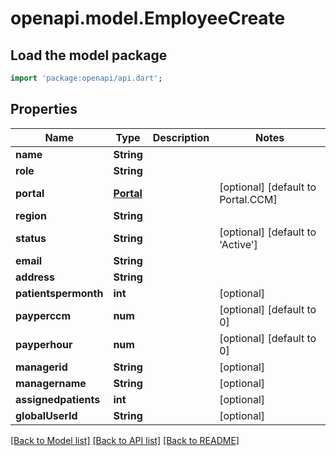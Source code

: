# openapi.model.EmployeeCreate

## Load the model package
```dart
import 'package:openapi/api.dart';
```

## Properties
Name | Type | Description | Notes
------------ | ------------- | ------------- | -------------
**name** | **String** |  | 
**role** | **String** |  | 
**portal** | [**Portal**](Portal.md) |  | [optional] [default to Portal.CCM]
**region** | **String** |  | 
**status** | **String** |  | [optional] [default to 'Active']
**email** | **String** |  | 
**address** | **String** |  | 
**patientspermonth** | **int** |  | [optional] 
**payperccm** | **num** |  | [optional] [default to 0]
**payperhour** | **num** |  | [optional] [default to 0]
**managerid** | **String** |  | [optional] 
**managername** | **String** |  | [optional] 
**assignedpatients** | **int** |  | [optional] 
**globalUserId** | **String** |  | [optional] 

[[Back to Model list]](../README.md#documentation-for-models) [[Back to API list]](../README.md#documentation-for-api-endpoints) [[Back to README]](../README.md)


